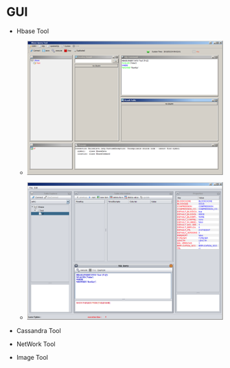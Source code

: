 # GUI

- Hbase Tool
  - ![alt tag](https://github.com/whcheng740418/GUI/blob/master/Hbase%20Tool.png?raw=true)

  - ![alt tag](https://github.com/whcheng740418/GUI/blob/master/Hbase%20Tool2.png?raw=true)

- Cassandra Tool

- NetWork Tool

- Image Tool

